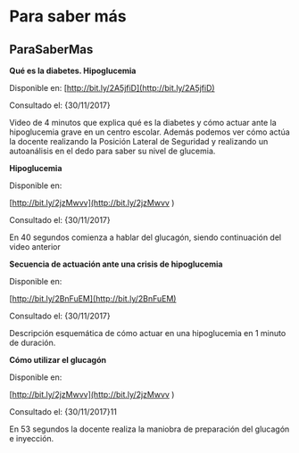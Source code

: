 # Para saber más

## ParaSaberMas

**Qué es la diabetes. Hipoglucemia**

Disponible en: [http://bit.ly/2A5jfiD](http://bit.ly/2A5jfiD)

Consultado el: {30/11/2017}

Video de 4 minutos que explica qué es la diabetes y cómo actuar ante la hipoglucemia grave en un centro escolar. Además podemos ver cómo actúa la docente realizando la Posición Lateral de Seguridad y realizando un autoanálisis en el dedo para saber su nivel de glucemia.

**Hipoglucemia**

Disponible en:

[http://bit.ly/2jzMwvv](http://bit.ly/2jzMwvv )

Consultado el: {30/11/2017}

En 40 segundos comienza a hablar del glucagón, siendo continuación del video anterior

**Secuencia de actuación ante una crisis de hipoglucemia**

Disponible en:

[http://bit.ly/2BnFuEM](http://bit.ly/2BnFuEM)

Consultado el: {30/11/2017}

Descripción esquemática de cómo actuar en una hipoglucemia en 1 minuto de duración.

**Cómo utilizar el glucagón**

Disponible en:

[http://bit.ly/2jzMwvv](http://bit.ly/2jzMwvv )

Consultado el: {30/11/2017}11

En 53 segundos la docente realiza la maniobra de preparación del glucagón e inyección.

